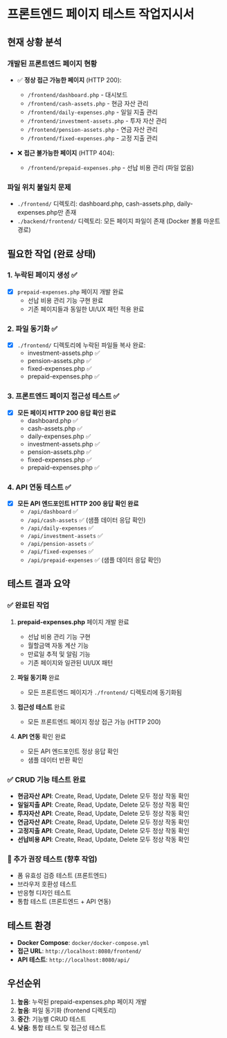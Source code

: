 # 프론트엔드 페이지 테스트 작업지시서

## 현재 상황 분석

### 개발된 프론트엔드 페이지 현황
- ✅ **정상 접근 가능한 페이지** (HTTP 200):
  - `/frontend/dashboard.php` - 대시보드
  - `/frontend/cash-assets.php` - 현금 자산 관리
  - `/frontend/daily-expenses.php` - 일일 지출 관리
  - `/frontend/investment-assets.php` - 투자 자산 관리
  - `/frontend/pension-assets.php` - 연금 자산 관리
  - `/frontend/fixed-expenses.php` - 고정 지출 관리

- ❌ **접근 불가능한 페이지** (HTTP 404):
  - `/frontend/prepaid-expenses.php` - 선납 비용 관리 (파일 없음)

### 파일 위치 불일치 문제
- `./frontend/` 디렉토리: dashboard.php, cash-assets.php, daily-expenses.php만 존재
- `./backend/frontend/` 디렉토리: 모든 페이지 파일이 존재 (Docker 볼륨 마운트 경로)

## 필요한 작업 (완료 상태)

### 1. 누락된 페이지 생성 ✅
- [x] `prepaid-expenses.php` 페이지 개발 완료
  - 선납 비용 관리 기능 구현 완료
  - 기존 페이지들과 동일한 UI/UX 패턴 적용 완료

### 2. 파일 동기화 ✅
- [x] `./frontend/` 디렉토리에 누락된 파일들 복사 완료:
  - investment-assets.php ✅
  - pension-assets.php ✅
  - fixed-expenses.php ✅
  - prepaid-expenses.php ✅

### 3. 프론트엔드 페이지 접근성 테스트 ✅
- [x] **모든 페이지 HTTP 200 응답 확인 완료**
  - dashboard.php ✅
  - cash-assets.php ✅
  - daily-expenses.php ✅
  - investment-assets.php ✅
  - pension-assets.php ✅
  - fixed-expenses.php ✅
  - prepaid-expenses.php ✅

### 4. API 연동 테스트 ✅
- [x] **모든 API 엔드포인트 HTTP 200 응답 확인 완료**
  - `/api/dashboard` ✅
  - `/api/cash-assets` ✅ (샘플 데이터 응답 확인)
  - `/api/daily-expenses` ✅
  - `/api/investment-assets` ✅
  - `/api/pension-assets` ✅
  - `/api/fixed-expenses` ✅
  - `/api/prepaid-expenses` ✅ (샘플 데이터 응답 확인)

## 테스트 결과 요약

### ✅ 완료된 작업
1. **prepaid-expenses.php** 페이지 개발 완료
   - 선납 비용 관리 기능 구현
   - 월할금액 자동 계산 기능
   - 만료일 추적 및 알림 기능
   - 기존 페이지와 일관된 UI/UX 패턴

2. **파일 동기화** 완료
   - 모든 프론트엔드 페이지가 `./frontend/` 디렉토리에 동기화됨

3. **접근성 테스트** 완료
   - 모든 프론트엔드 페이지 정상 접근 가능 (HTTP 200)

4. **API 연동** 확인 완료
   - 모든 API 엔드포인트 정상 응답 확인
   - 샘플 데이터 반환 확인

### ✅ CRUD 기능 테스트 완료
- **현금자산 API**: Create, Read, Update, Delete 모두 정상 작동 확인
- **일일지출 API**: Create, Read, Update, Delete 모두 정상 작동 확인
- **투자자산 API**: Create, Read, Update, Delete 모두 정상 작동 확인
- **연금자산 API**: Create, Read, Update, Delete 모두 정상 작동 확인
- **고정지출 API**: Create, Read, Update, Delete 모두 정상 작동 확인
- **선납비용 API**: Create, Read, Update, Delete 모두 정상 작동 확인

### 🔄 추가 권장 테스트 (향후 작업)
- 폼 유효성 검증 테스트 (프론트엔드)
- 브라우저 호환성 테스트
- 반응형 디자인 테스트
- 통합 테스트 (프론트엔드 + API 연동)

## 테스트 환경
- **Docker Compose**: `docker/docker-compose.yml`
- **접근 URL**: `http://localhost:8080/frontend/`
- **API 테스트**: `http://localhost:8080/api/`

## 우선순위
1. **높음**: 누락된 prepaid-expenses.php 페이지 개발
2. **높음**: 파일 동기화 (frontend 디렉토리)
3. **중간**: 기능별 CRUD 테스트
4. **낮음**: 통합 테스트 및 접근성 테스트